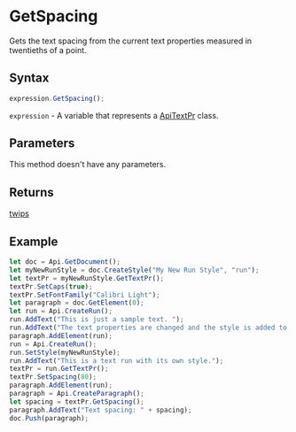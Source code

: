 # GetSpacing

Gets the text spacing from the current text properties measured in twentieths of a point.

## Syntax

```javascript
expression.GetSpacing();
```

`expression` - A variable that represents a [ApiTextPr](../ApiTextPr.md) class.

## Parameters

This method doesn't have any parameters.

## Returns

[twips](../../Enumeration/twips.md)

## Example



```javascript editor-
let doc = Api.GetDocument();
let myNewRunStyle = doc.CreateStyle("My New Run Style", "run");
let textPr = myNewRunStyle.GetTextPr();
textPr.SetCaps(true);
textPr.SetFontFamily("Calibri Light");
let paragraph = doc.GetElement(0);
let run = Api.CreateRun();
run.AddText("This is just a sample text. ");
run.AddText("The text properties are changed and the style is added to the paragraph. ");
paragraph.AddElement(run);
run = Api.CreateRun();
run.SetStyle(myNewRunStyle);
run.AddText("This is a text run with its own style.");
textPr = run.GetTextPr();
textPr.SetSpacing(80);
paragraph.AddElement(run);
paragraph = Api.CreateParagraph();
let spacing = textPr.GetSpacing();
paragraph.AddText("Text spacing: " + spacing);
doc.Push(paragraph);
```
